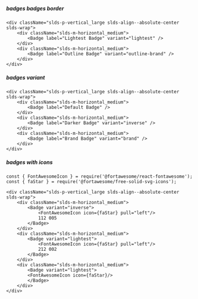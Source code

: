 ##### badges badges border

    <div className="slds-p-vertical_large slds-align--absolute-center slds-wrap">
        <div className="slds-m-horizontal_medium">
            <Badge label="Lightest Badge" variant="lightest" />
        </div>
        <div className="slds-m-horizontal_medium">
            <Badge label="Outline Badge" variant="outline-brand" />
        </div>
    </div>

##### badges variant

    <div className="slds-p-vertical_large slds-align--absolute-center slds-wrap">
        <div className="slds-m-horizontal_medium">
            <Badge label="Default Badge" />
        </div>
        <div className="slds-m-horizontal_medium">
            <Badge label="Darker Badge" variant="inverse" />
        </div>
        <div className="slds-m-horizontal_medium">
            <Badge label="Brand Badge" variant="brand" />
        </div>
    </div>

##### badges with icons

    const { FontAwesomeIcon } = require('@fortawesome/react-fontawesome');
    const { faStar } = require('@fortawesome/free-solid-svg-icons');

    <div className="slds-p-vertical_large slds-align--absolute-center slds-wrap">
        <div className="slds-m-horizontal_medium">
            <Badge variant="inverse">
                <FontAwesomeIcon icon={faStar} pull="left"/>
                112 005
            </Badge>
        </div>
        <div className="slds-m-horizontal_medium">
            <Badge variant="lightest">
                <FontAwesomeIcon icon={faStar} pull="left"/>
                212 002
            </Badge>
        </div>
        <div className="slds-m-horizontal_medium">
            <Badge variant="lightest">
            <FontAwesomeIcon icon={faStar}/>
            </Badge>
        </div>
    </div>